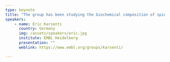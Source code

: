 ```yaml
---
type: keynote
title: "The group has been studying the biochemical composition of spindle assembly signaling pathway as well as the physico-chemical processes associated with it, leading to the self-organisation of microtubules into a bipolar spindle"
speakers:
    - name: Eric Karsenti
      country: Germany
      img: /assets/speakers/eric.jpg
      institute: EMBL Heidelberg
      presentation: ""
      weblink: https://www.embl.org/groups/karsenti/

---
```


